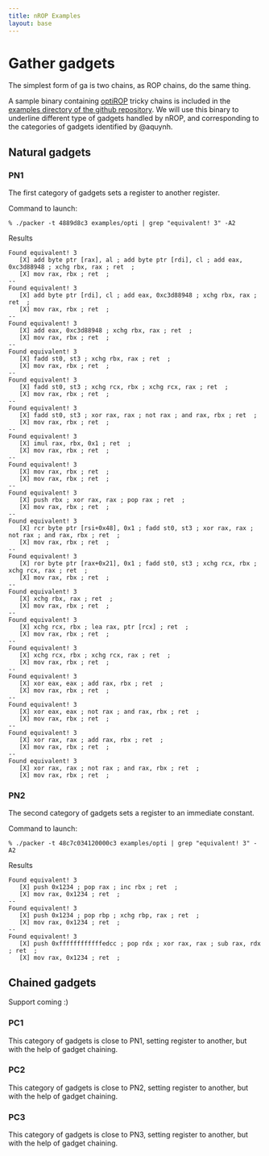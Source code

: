 ```yaml
---
title: nROP Examples
layout: base
---
```


# Gather gadgets

The simplest form of ga is two chains, as ROP chains, do the same thing.

A sample binary containing [optiROP](https://media.blackhat.com/us-13/US-13-Quynh-OptiROP-Hunting-for-ROP-Gadgets-in-Style-Slides.pdf) tricky chains is included in the [examples directory of the github repository](https://github.com/awailly/nrop/tree/master/examples). We will use this binary to underline different type of gadgets handled by nROP, and corresponding to the categories of gadgets identified by @aquynh.

## Natural gadgets

### PN1

The first category of gadgets sets a register to another register.

Command to launch:

    % ./packer -t 4889d8c3 examples/opti | grep "equivalent! 3" -A2

Results

    Found equivalent! 3
       [X] add byte ptr [rax], al ; add byte ptr [rdi], cl ; add eax, 0xc3d88948 ; xchg rbx, rax ; ret  ;
       [X] mov rax, rbx ; ret  ;
    --
    Found equivalent! 3
       [X] add byte ptr [rdi], cl ; add eax, 0xc3d88948 ; xchg rbx, rax ; ret  ;
       [X] mov rax, rbx ; ret  ;
    --
    Found equivalent! 3
       [X] add eax, 0xc3d88948 ; xchg rbx, rax ; ret  ;
       [X] mov rax, rbx ; ret  ;
    --
    Found equivalent! 3
       [X] fadd st0, st3 ; xchg rbx, rax ; ret  ;
       [X] mov rax, rbx ; ret  ;
    --
    Found equivalent! 3
       [X] fadd st0, st3 ; xchg rcx, rbx ; xchg rcx, rax ; ret  ;
       [X] mov rax, rbx ; ret  ;
    --
    Found equivalent! 3
       [X] fadd st0, st3 ; xor rax, rax ; not rax ; and rax, rbx ; ret  ;
       [X] mov rax, rbx ; ret  ;
    --
    Found equivalent! 3
       [X] imul rax, rbx, 0x1 ; ret  ;
       [X] mov rax, rbx ; ret  ;
    --
    Found equivalent! 3
       [X] mov rax, rbx ; ret  ;
       [X] mov rax, rbx ; ret  ;
    --
    Found equivalent! 3
       [X] push rbx ; xor rax, rax ; pop rax ; ret  ;
       [X] mov rax, rbx ; ret  ;
    --
    Found equivalent! 3
       [X] rcr byte ptr [rsi+0x48], 0x1 ; fadd st0, st3 ; xor rax, rax ; not rax ; and rax, rbx ; ret  ;
       [X] mov rax, rbx ; ret  ;
    --
    Found equivalent! 3
       [X] ror byte ptr [rax+0x21], 0x1 ; fadd st0, st3 ; xchg rcx, rbx ; xchg rcx, rax ; ret  ;
       [X] mov rax, rbx ; ret  ;
    --
    Found equivalent! 3
       [X] xchg rbx, rax ; ret  ;
       [X] mov rax, rbx ; ret  ;
    --
    Found equivalent! 3
       [X] xchg rcx, rbx ; lea rax, ptr [rcx] ; ret  ;
       [X] mov rax, rbx ; ret  ;
    --
    Found equivalent! 3
       [X] xchg rcx, rbx ; xchg rcx, rax ; ret  ;
       [X] mov rax, rbx ; ret  ;
    --
    Found equivalent! 3
       [X] xor eax, eax ; add rax, rbx ; ret  ;
       [X] mov rax, rbx ; ret  ;
    --
    Found equivalent! 3
       [X] xor eax, eax ; not rax ; and rax, rbx ; ret  ;
       [X] mov rax, rbx ; ret  ;
    --
    Found equivalent! 3
       [X] xor rax, rax ; add rax, rbx ; ret  ;
       [X] mov rax, rbx ; ret  ;
    --
    Found equivalent! 3
       [X] xor rax, rax ; not rax ; and rax, rbx ; ret  ;
       [X] mov rax, rbx ; ret  ;

### PN2

The second category of gadgets sets a register to an immediate constant.

Command to launch:

    % ./packer -t 48c7c034120000c3 examples/opti | grep "equivalent! 3" -A2

Results

    Found equivalent! 3
       [X] push 0x1234 ; pop rax ; inc rbx ; ret  ;
       [X] mov rax, 0x1234 ; ret  ;
    --
    Found equivalent! 3
       [X] push 0x1234 ; pop rbp ; xchg rbp, rax ; ret  ;
       [X] mov rax, 0x1234 ; ret  ;
    --
    Found equivalent! 3
       [X] push 0xffffffffffffedcc ; pop rdx ; xor rax, rax ; sub rax, rdx ; ret  ;
       [X] mov rax, 0x1234 ; ret  ;

## Chained gadgets

Support coming :)

### PC1

This category of gadgets is close to PN1, setting register to another, but with the help of gadget chaining.

### PC2

This category of gadgets is close to PN2, setting register to another, but with the help of gadget chaining.

### PC3

This category of gadgets is close to PN3, setting register to another, but with the help of gadget chaining.


